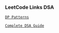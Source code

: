 ### LeetCode Links DSA
[`DP Patterns`](https://leetcode.com/discuss/general-discussion/458695/Dynamic-Programming-Patterns#Merging-Intervals)

[`Complete DSA Guide`](https://leetcode.com/discuss/study-guide/494279/Comprehensive-Data-Structure-and-Algorithm-Study-Guide/)
